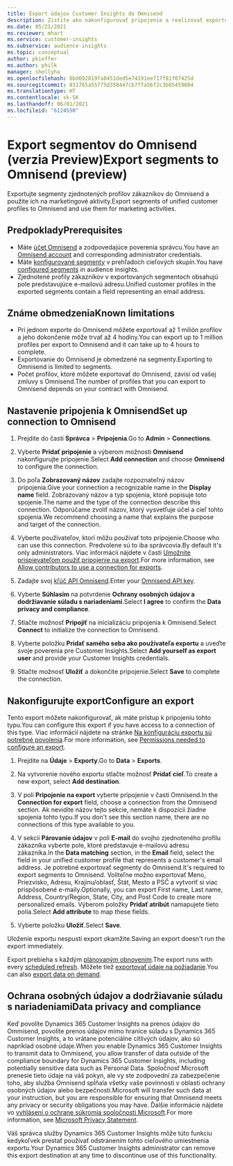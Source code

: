 ```yaml
---
title: Export údajov Customer Insights do Omnisend
description: Zistite ako nakonfigurovať pripojenie a realizovať exportovanie do Omnisend.
ms.date: 05/21/2021
ms.reviewer: mhart
ms.service: customer-insights
ms.subservice: audience-insights
ms.topic: conceptual
author: pkieffer
ms.author: philk
manager: shellyha
ms.openlocfilehash: 8bd692819fa8451ded5e74191ee717f81f87425d
ms.sourcegitcommit: 831765a55775d358447cb7ffa56f2c3b85459084
ms.translationtype: HT
ms.contentlocale: sk-SK
ms.lasthandoff: 06/01/2021
ms.locfileid: "6124550"
---
```

# <a name="export-segments-to-omnisend-preview"></a><span data-ttu-id="17b7a-103">Export segmentov do Omnisend (verzia Preview)</span><span class="sxs-lookup"><span data-stu-id="17b7a-103">Export segments to Omnisend (preview)</span></span>

<span data-ttu-id="17b7a-104">Exportujte segmenty zjednotených profilov zákazníkov do Omnisend a použite ich na marketingové aktivity.</span><span class="sxs-lookup"><span data-stu-id="17b7a-104">Export segments of unified customer profiles to Omnisend and use them for marketing activities.</span></span>

## <a name="prerequisites"></a><span data-ttu-id="17b7a-105">Predpoklady</span><span class="sxs-lookup"><span data-stu-id="17b7a-105">Prerequisites</span></span>

-   <span data-ttu-id="17b7a-106">Máte [účet Omnisend](https://www.omnisend.com/) a zodpovedajúce poverenia správcu.</span><span class="sxs-lookup"><span data-stu-id="17b7a-106">You have an [Omnisend account](https://www.omnisend.com/) and corresponding administrator credentials.</span></span>
-   <span data-ttu-id="17b7a-107">Máte [konfigurované segmenty](segments.md) v prehľadoch cieľových skupín.</span><span class="sxs-lookup"><span data-stu-id="17b7a-107">You have [configured segments](segments.md) in audience insights.</span></span>
-   <span data-ttu-id="17b7a-108">Zjednotené profily zákazníkov v exportovaných segmentoch obsahujú pole predstavujúce e-mailovú adresu.</span><span class="sxs-lookup"><span data-stu-id="17b7a-108">Unified customer profiles in the exported segments contain a field representing an email address.</span></span>

## <a name="known-limitations"></a><span data-ttu-id="17b7a-109">Známe obmedzenia</span><span class="sxs-lookup"><span data-stu-id="17b7a-109">Known limitations</span></span>

- <span data-ttu-id="17b7a-110">Pri jednom exporte do Omnisend môžete exportovať až 1 milión profilov a jeho dokončenie môže trvať až 4 hodiny.</span><span class="sxs-lookup"><span data-stu-id="17b7a-110">You can export up to 1 million profiles per export to Omnisend and it can take up to 4 hours to complete.</span></span>
- <span data-ttu-id="17b7a-111">Exportovanie do Omnisend je obmedzené na segmenty.</span><span class="sxs-lookup"><span data-stu-id="17b7a-111">Exporting to Omnisend is limited to segments.</span></span>
- <span data-ttu-id="17b7a-112">Počet profilov, ktoré môžete exportovať do Omnisend, závisí od vašej zmluvy s Omnisend.</span><span class="sxs-lookup"><span data-stu-id="17b7a-112">The number of profiles that you can export to Omnisend depends on your contract with Omnisend.</span></span>

## <a name="set-up-connection-to-omnisend"></a><span data-ttu-id="17b7a-113">Nastavenie pripojenia k Omnisend</span><span class="sxs-lookup"><span data-stu-id="17b7a-113">Set up connection to Omnisend</span></span>

1. <span data-ttu-id="17b7a-114">Prejdite do časti **Správca** > **Pripojenia**.</span><span class="sxs-lookup"><span data-stu-id="17b7a-114">Go to **Admin** > **Connections**.</span></span>

1. <span data-ttu-id="17b7a-115">Vyberte **Pridať pripojenie** a výberom možnosti **Omnisend** nakonfigurujte pripojenie.</span><span class="sxs-lookup"><span data-stu-id="17b7a-115">Select **Add connection** and choose **Omnisend** to configure the connection.</span></span>

1. <span data-ttu-id="17b7a-116">Do poľa **Zobrazovaný názov** zadajte rozpoznateľný názov pripojenia.</span><span class="sxs-lookup"><span data-stu-id="17b7a-116">Give your connection a recognizable name in the **Display name** field.</span></span> <span data-ttu-id="17b7a-117">Zobrazovaný názov a typ spojenia, ktoré popisuje toto spojenie.</span><span class="sxs-lookup"><span data-stu-id="17b7a-117">The name and the type of the connection describe this connection.</span></span> <span data-ttu-id="17b7a-118">Odporúčame zvoliť názov, ktorý vysvetľuje účel a cieľ tohto spojenia.</span><span class="sxs-lookup"><span data-stu-id="17b7a-118">We recommend choosing a name that explains the purpose and target of the connection.</span></span>

1. <span data-ttu-id="17b7a-119">Vyberte používateľov, ktorí môžu používať toto pripojenie.</span><span class="sxs-lookup"><span data-stu-id="17b7a-119">Choose who can use this connection.</span></span> <span data-ttu-id="17b7a-120">Predvolene sú to iba správcovia.</span><span class="sxs-lookup"><span data-stu-id="17b7a-120">By default it's only administrators.</span></span> <span data-ttu-id="17b7a-121">Viac informácií nájdete v časti [Umožnite prispievateľom použiť pripojenie na export](connections.md#allow-contributors-to-use-a-connection-for-exports).</span><span class="sxs-lookup"><span data-stu-id="17b7a-121">For more information, see [Allow contributors to use a connection for exports](connections.md#allow-contributors-to-use-a-connection-for-exports).</span></span>

1. <span data-ttu-id="17b7a-122">Zadajte svoj [kľúč API Omnisend](https://support.omnisend.com/en/articles/1061890-generating-api-key).</span><span class="sxs-lookup"><span data-stu-id="17b7a-122">Enter your [Omnisend API key](https://support.omnisend.com/en/articles/1061890-generating-api-key).</span></span>

1. <span data-ttu-id="17b7a-123">Vyberte **Súhlasím** na potvrdenie **Ochrany osobných údajov a dodržiavanie súladu s nariadeniami**.</span><span class="sxs-lookup"><span data-stu-id="17b7a-123">Select **I agree** to confirm the **Data privacy and compliance**.</span></span>

1. <span data-ttu-id="17b7a-124">Stlačte možnosť **Pripojiť** na inicializáciu pripojenia k Omnisend.</span><span class="sxs-lookup"><span data-stu-id="17b7a-124">Select **Connect** to initialize the connection to Omnisend.</span></span>

1. <span data-ttu-id="17b7a-125">Vyberte položku **Pridať samého seba ako používateľa exportu** a uveďte svoje poverenia pre Customer Insights.</span><span class="sxs-lookup"><span data-stu-id="17b7a-125">Select **Add yourself as export user** and provide your Customer Insights credentials.</span></span>

1. <span data-ttu-id="17b7a-126">Stlačte možnosť **Uložiť** a dokončite pripojenie.</span><span class="sxs-lookup"><span data-stu-id="17b7a-126">Select **Save** to complete the connection.</span></span>

## <a name="configure-an-export"></a><span data-ttu-id="17b7a-127">Nakonfigurujte export</span><span class="sxs-lookup"><span data-stu-id="17b7a-127">Configure an export</span></span>

<span data-ttu-id="17b7a-128">Tento export môžete nakonfigurovať, ak máte prístup k pripojeniu tohto typu.</span><span class="sxs-lookup"><span data-stu-id="17b7a-128">You can configure this export if you have access to a connection of this type.</span></span> <span data-ttu-id="17b7a-129">Viac informácií nájdete na stránke [Na konfiguráciu exportu sú potrebné povolenia](export-destinations.md#set-up-a-new-export).</span><span class="sxs-lookup"><span data-stu-id="17b7a-129">For more information, see [Permissions needed to configure an export](export-destinations.md#set-up-a-new-export).</span></span>

1. <span data-ttu-id="17b7a-130">Prejdite na **Údaje** > **Exporty**.</span><span class="sxs-lookup"><span data-stu-id="17b7a-130">Go to **Data** > **Exports**.</span></span>

1. <span data-ttu-id="17b7a-131">Na vytvorenie nového exportu stlačte možnosť **Pridať cieľ**.</span><span class="sxs-lookup"><span data-stu-id="17b7a-131">To create a new export, select **Add destination**.</span></span>

1. <span data-ttu-id="17b7a-132">V poli **Pripojenie na export** vyberte pripojenie v časti Omnisend.</span><span class="sxs-lookup"><span data-stu-id="17b7a-132">In the **Connection for export** field, choose a connection from the Omnisend section.</span></span> <span data-ttu-id="17b7a-133">Ak nevidíte názov tejto sekcie, nemáte k dispozícii žiadne spojenia tohto typu.</span><span class="sxs-lookup"><span data-stu-id="17b7a-133">If you don't see this section name, there are no connections of this type available to you.</span></span>

1. <span data-ttu-id="17b7a-134">V sekcii **Párovanie údajov** v poli **E-mail** do svojho zjednoteného profilu zákazníka vyberte pole, ktoré predstavuje e-mailovú adresu zákazníka.</span><span class="sxs-lookup"><span data-stu-id="17b7a-134">In the **Data matching** section, in the **Email** field, select the field in your unified customer profile that represents a customer's email address.</span></span> <span data-ttu-id="17b7a-135">Je potrebné exportovať segmenty do Omnisend.</span><span class="sxs-lookup"><span data-stu-id="17b7a-135">It's required to export segments to Omnisend.</span></span> <span data-ttu-id="17b7a-136">Voliteľne možno exportovať Meno, Priezvisko, Adresu, Krajinu/oblasť, Štát, Mesto a PSČ a vytvoriť si viac prispôsobené e-maily.</span><span class="sxs-lookup"><span data-stu-id="17b7a-136">Optionally, you can export First name, Last name, Address, Country/Region, State, City, and Post Code to create more personalized emails.</span></span> <span data-ttu-id="17b7a-137">Výberom položky **Pridať atribút** namapujete tieto polia.</span><span class="sxs-lookup"><span data-stu-id="17b7a-137">Select **Add attribute** to map these fields.</span></span>

1. <span data-ttu-id="17b7a-138">Vyberte položku **Uložiť**.</span><span class="sxs-lookup"><span data-stu-id="17b7a-138">Select **Save**.</span></span>

<span data-ttu-id="17b7a-139">Uloženie exportu nespustí export okamžite.</span><span class="sxs-lookup"><span data-stu-id="17b7a-139">Saving an export doesn't run the export immediately.</span></span>

<span data-ttu-id="17b7a-140">Export prebieha s každým [plánovaným obnovením](system.md#schedule-tab).</span><span class="sxs-lookup"><span data-stu-id="17b7a-140">The export runs with every [scheduled refresh](system.md#schedule-tab).</span></span> <span data-ttu-id="17b7a-141">Môžete tiež [exportovať údaje na požiadanie](export-destinations.md#run-exports-on-demand).</span><span class="sxs-lookup"><span data-stu-id="17b7a-141">You can also [export data on demand](export-destinations.md#run-exports-on-demand).</span></span> 


## <a name="data-privacy-and-compliance"></a><span data-ttu-id="17b7a-142">Ochrana osobných údajov a dodržiavanie súladu s nariadeniami</span><span class="sxs-lookup"><span data-stu-id="17b7a-142">Data privacy and compliance</span></span>

<span data-ttu-id="17b7a-143">Keď povolíte Dynamics 365 Customer Insights na prenos údajov do Ommisend, povolíte prenos údajov mimo hranice súladu s Dynamics 365 Customer Insights, a to vrátane potenciálne citlivých údajov, ako sú napríklad osobné údaje.</span><span class="sxs-lookup"><span data-stu-id="17b7a-143">When you enable Dynamics 365 Customer Insights to transmit data to Ommisend, you allow transfer of data outside of the compliance boundary for Dynamics 365 Customer Insights, including potentially sensitive data such as Personal Data.</span></span> <span data-ttu-id="17b7a-144">Spoločnosť Microsoft prenesie tieto údaje na váš pokyn, ale vy ste zodpovední za zabezpečenie toho, aby služba Omnisend spĺňala všetky vaše povinnosti v oblasti ochrany osobných údajov alebo bezpečnosti.</span><span class="sxs-lookup"><span data-stu-id="17b7a-144">Microsoft will transfer such data at your instruction, but you are responsible for ensuring that Omnisend meets any privacy or security obligations you may have.</span></span> <span data-ttu-id="17b7a-145">Ďalšie informácie nájdete vo [vyhlásení o ochrane súkromia spoločnosti Microsoft](https://go.microsoft.com/fwlink/?linkid=396732).</span><span class="sxs-lookup"><span data-stu-id="17b7a-145">For more information, see [Microsoft Privacy Statement](https://go.microsoft.com/fwlink/?linkid=396732).</span></span>

<span data-ttu-id="17b7a-146">Váš správca služby Dynamics 365 Customer Insights môže túto funkciu kedykoľvek prestať používať odstránením tohto cieľového umiestnenia exportu.</span><span class="sxs-lookup"><span data-stu-id="17b7a-146">Your Dynamics 365 Customer Insights administrator can remove this export destination at any time to discontinue use of this functionality.</span></span>

